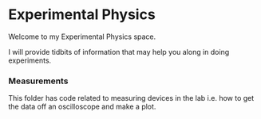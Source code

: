 # Experimental Physics

Welcome to my Experimental Physics space. 

I will provide tidbits of information that may help you along in doing experiments. 



### Measurements
This folder has code related to measuring devices in the lab i.e. how to get the data off an oscilloscope and make a plot.

